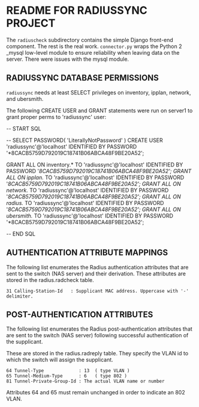
# README FOR RADIUSSYNC PROJECT

The ```radiuscheck``` subdirectory contains the simple Django front-end component. The rest is the real work.
```connector.py``` wraps the Python 2 _mysql low-level module to ensure reliability when leaving data on
the server. There were issues with the mysql module.

## RADIUSSYNC DATABASE PERMISSIONS

```radiussync``` needs at least SELECT privileges on inventory, ipplan, network, and ubersmith.

The following CREATE USER and GRANT statements were run on server1 to
grant proper perms to 'radiussync' user:

-- START SQL

-- SELECT PASSWORD( 'LiterallyNotPassword' )
CREATE USER 'radiussync'@'localhost' IDENTIFIED BY PASSWORD '*8CACB5759D792019C18741B06ABCA48F9BE20A52';

GRANT ALL ON inventory.* TO 'radiussync'@'localhost' IDENTIFIED BY PASSWORD '*8CACB5759D792019C18741B06ABCA48F9BE20A52';
GRANT ALL ON ipplan.*    TO 'radiussync'@'localhost' IDENTIFIED BY PASSWORD '*8CACB5759D792019C18741B06ABCA48F9BE20A52';
GRANT ALL ON network.*   TO 'radiussync'@'localhost' IDENTIFIED BY PASSWORD '*8CACB5759D792019C18741B06ABCA48F9BE20A52';
GRANT ALL ON radius.*    TO 'radiussync'@'localhost' IDENTIFIED BY PASSWORD '*8CACB5759D792019C18741B06ABCA48F9BE20A52';
GRANT ALL ON ubersmith.* TO 'radiussync'@'localhost' IDENTIFIED BY PASSWORD '*8CACB5759D792019C18741B06ABCA48F9BE20A52';

-- END SQL


## AUTHENTICATION ATTRIBUTE MAPPINGS

The following list enumerates the Radius authentication attributes that are
sent to the switch (NAS server) and their derivation. These attributes are
stored in the radius.radcheck table.

    31 Calling-Station-Id   : Supplicant MAC address. Uppercase with '-' delimiter.
    

## POST-AUTHENTICATION ATTRIBUTES
The following list enumerates the Radius post-authentication attributes that
are sent to the switch (NAS server) following successful authentication of
the supplicant.

These are stored in the radius.radreply table. They specify the VLAN id to
which the switch will assign the supplicant.

    64 Tunnel-Type             : 13  ( type VLAN )
    65 Tunnel-Medium-Type      : 6   ( type 802 )
    81 Tunnel-Private-Group-Id : The actual VLAN name or number

Attributes 64 and 65 must remain unchanged in order to indicate an 802 VLAN.

